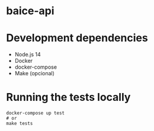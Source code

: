 # baice-api

# Development dependencies
* Node.js 14
* Docker
* docker-compose
* Make (opcional)

# Running the tests locally

```
docker-compose up test
# or
make tests
```
